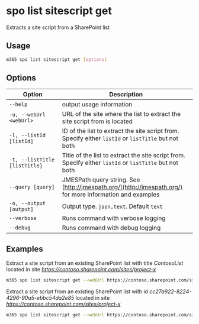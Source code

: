 # spo list sitescript get

Extracts a site script from a SharePoint list

## Usage

```sh
m365 spo list sitescript get [options]
```

## Options

Option|Description
------|-----------
`--help`|output usage information
`-u, --webUrl <webUrl>`|URL of the site where the list to extract the site script from is located
`-l, --listId [listId]`|ID of the list to extract the site script from. Specify either `listId` or `listTitle` but not both
`-t, --listTitle [listTitle]`|Title of the list to extract the site script from. Specify either `listId` or `listTitle` but not both
`--query [query]`|JMESPath query string. See [http://jmespath.org/](http://jmespath.org/) for more information and examples
`-o, --output [output]`|Output type. `json,text`. Default `text`
`--verbose`|Runs command with verbose logging
`--debug`|Runs command with debug logging

## Examples

Extract a site script from an existing SharePoint list with title _ContosoList_ located in site _https://contoso.sharepoint.com/sites/project-x_

```sh
m365 spo list sitescript get --webUrl https://contoso.sharepoint.com/sites/project-x --listTitle ContosoList
```

Extract a site script from an existing SharePoint list with id _cc27a922-8224-4296-90a5-ebbc54da2e85_
located in site _https://contoso.sharepoint.com/sites/project-x_

```sh
m365 spo list sitescript get --webUrl https://contoso.sharepoint.com/sites/project-x --listId cc27a922-8224-4296-90a5-ebbc54da2e85
```